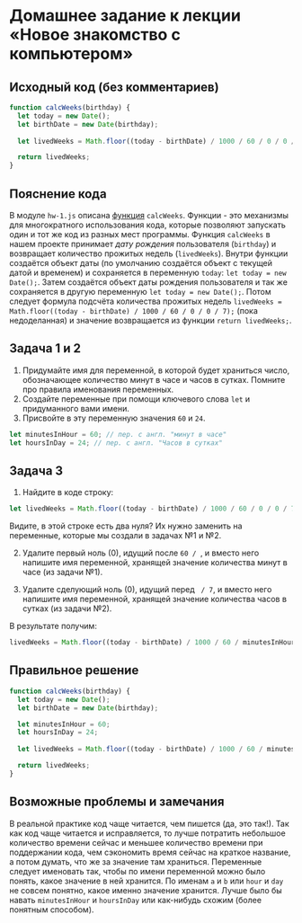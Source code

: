 # Домашнее задание к лекции «Новое знакомство с компьютером»

## Исходный код (без комментариев)
```javascript
function calcWeeks(birthday) {
  let today = new Date(); 
  let birthDate = new Date(birthday); 
  
  let livedWeeks = Math.floor((today - birthDate) / 1000 / 60 / 0 / 0 / 7); 

  return livedWeeks; 
}
```

## Пояснение кода
В модуле `hw-1.js` описана [функция](https://learn.javascript.ru/function-basics) `calcWeeks`. Функции - это механизмы для многократного использования кода, которые позволяют запускать один и тот же код из разных мест программы. Функция `calcWeeks` в нашем проекте принимает *дату рождения* пользователя (`birthday`) и возвращает количество прожитых недель (`livedWeeks`).
Внутри функции создаётся объект даты (по умолчанию создаётся объект с текущей датой и временем) и сохраняется в переменную `today`: `let today = new Date();`. Затем создаётся объект даты рождения пользователя и так же сохраняется в другую переменную `let today = new Date();`. Потом следует формула подсчёта количества прожитых недель `livedWeeks = Math.floor((today - birthDate) / 1000 / 60 / 0 / 0 / 7);` (пока недоделанная) и значение возвращается из функции `return livedWeeks;`.

## Задача 1 и 2 
1. Придумайте имя для переменной, в которой будет храниться число, обозначающее количество минут в часе и часов в сутках. Помните про правила именования переменных.
2. Создайте переменные при помощи ключевого слова `let` и придуманного вами имени. 
3. Присвойте в эту переменную значения `60` и `24`.

```javascript
let minutesInHour = 60; // пер. с англ. "минут в часе"
let hoursInDay = 24; // пер. с англ. "Часов в сутках" 
```

## Задача 3
1. Найдите в коде строку: 
```javascript
let livedWeeks = Math.floor((today - birthDate) / 1000 / 60 / 0 / 0 / 7); 
```
Видите, в этой строке есть два нуля? Их нужно заменить на переменные, которые мы создали в задачах №1 и №2.

2. Удалите первый ноль (0), идущий после `60 / `, и вместо него напишите имя переменной, хранящей значение количества минут в часе (из задачи №1).

3. Удалите сделующий ноль (0), идущий перед ` / 7`, и вместо него напишите имя переменной, хранящей значение количества часов в сутках (из задачи №2). 

В результате получим:
```javascript
livedWeeks = Math.floor((today - birthDate) / 1000 / 60 / minutesInHour / hoursInDay / 7); 
```

## Правильное решение
```javascript
function calcWeeks(birthday) {
  let today = new Date(); 
  let birthDate = new Date(birthday); 

  let minutesInHour = 60;
  let hoursInDay = 24;
  
  let livedWeeks = Math.floor((today - birthDate) / 1000 / 60 / minutesInHour / hoursInDay / 7); 

  return livedWeeks; 
}
```

## Возможные проблемы и замечания
В реальной практике код чаще читается, чем пишется (да, это так!). Так как код чаще читается и исправляется, то лучше потратить небольшое количество времени сейчас и меньшее количество времени при поддержании кода, чем сэкономить время сейчас на краткое название, а потом думать, что же за значение там храниться. Переменные следует именовать так, чтобы по имени переменной можно было понять, какое значение в ней хранится. По именам `a` и `b` или `hour` и `day` не совсем понятно, какое именно значение хранится. Лучше было бы навать `minutesInHour` и `hoursInDay` или как-нибудь схожим (более понятным способом).